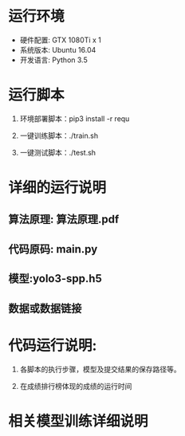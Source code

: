 # 运行环境
* 硬件配置: GTX 1080Ti x 1 
* 系统版本: Ubuntu 16.04
* 开发语言: Python 3.5

# 运行脚本

1.  环境部署脚本：pip3 install -r requ

2.  一键训练脚本：./train.sh

3.  一键测试脚本：./test.sh


# 详细的运行说明

## 算法原理: 算法原理.pdf

## 代码原码: main.py

## 模型:yolo3-spp.h5

## 数据或数据链接

# 代码运行说明:

1.  各脚本的执行步骤，模型及提交结果的保存路径等。

2.  在成绩排行榜体现的成绩的运行时间

# 相关模型训练详细说明
